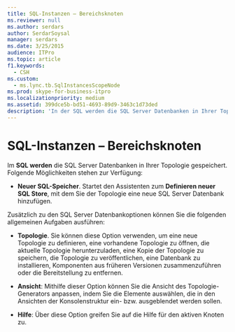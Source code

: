 ```yaml
---
title: SQL-Instanzen – Bereichsknoten
ms.reviewer: null
ms.author: serdars
author: SerdarSoysal
manager: serdars
ms.date: 3/25/2015
audience: ITPro
ms.topic: article
f1.keywords:
  - CSH
ms.custom:
  - ms.lync.tb.SqlInstancesScopeNode
ms.prod: skype-for-business-itpro
ms.localizationpriority: medium
ms.assetid: 399dce5b-bd51-4693-89d9-3463c1d73ded
description: 'In der SQL werden die SQL Server Datenbanken in Ihrer Topologie gespeichert. Folgende Möglichkeiten stehen zur Verfügung:'
---
```


# <a name="sql-instances-scope-node"></a>SQL-Instanzen – Bereichsknoten
 
Im **SQL werden** die SQL Server Datenbanken in Ihrer Topologie gespeichert. Folgende Möglichkeiten stehen zur Verfügung:
  
- **Neuer SQL-Speicher**. Startet den Assistenten zum **Definieren neuer SQL Store**, mit dem Sie der Topologie eine neue SQL Server Datenbank hinzufügen.
    
Zusätzlich zu den SQL Server Datenbankoptionen können Sie die folgenden allgemeinen Aufgaben ausführen:
  
- **Topologie**. Sie können diese Option verwenden, um eine neue Topologie zu definieren, eine vorhandene Topologie zu öffnen, die aktuelle Topologie herunterzuladen, eine Kopie der Topologie zu speichern, die Topologie zu veröffentlichen, eine Datenbank zu installieren, Komponenten aus früheren Versionen zusammenzuführen oder die Bereitstellung zu entfernen.
    
- **Ansicht**: Mithilfe dieser Option können Sie die Ansicht des Topologie-Generators anpassen, indem Sie die Elemente auswählen, die in den Ansichten der Konsolenstruktur ein- bzw. ausgeblendet werden sollen.
    
- **Hilfe**: Über diese Option greifen Sie auf die Hilfe für den aktiven Knoten zu.
    

